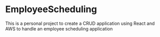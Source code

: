 # EmployeeScheduling
This is a personal project to create a CRUD application using React and AWS to handle an employee scheduling application
